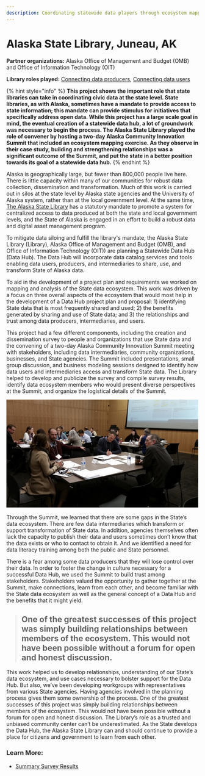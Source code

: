 ```yaml
---
description: Coordinating statewide data players through ecosystem mapping
---
```


# Alaska State Library, Juneau, AK

**Partner organizations:** Alaska Office of Management and Budget \(OMB\) and Office of Information Technology \(OIT\)

**Library roles played:** [Connecting data producers](../library-roles/connecting-data-producers.md), [Connecting data users](../library-roles/connecting-data-users.md)

{% hint style="info" %}
**This project shows the important role that state libraries can take in coordinating civic data at the state level. State libraries, as with Alaska, sometimes have a mandate to provide access to state information; this mandate can provide stimulus for initiatives that specifically address open data. While this project has a large scale goal in mind, the eventual creation of a statewide data hub, a lot of groundwork was necessary to begin the process. The Alaska State Library played the role of convener by hosting a  two-day Alaska Community Innovation Summit that included an ecosystem mapping exercise. As they observe in their case study, building and strengthening relationships was a significant outcome of the Summit, and put the state in a better position towards its goal of a statewide data hub.**
{% endhint %}

Alaska is geographically large, but fewer than 800,000 people live here. There is little capacity within many of our communities for robust data collection, dissemination and transformation.  Much of this work is carried out in silos at the state level by Alaska state agencies and the University of Alaska system, rather than at the local government level. At the same time, [The Alaska State Library](https://library.alaska.gov/) has a statutory mandate to promote a system for centralized access to data produced at both the state and local government levels, and the State of Alaska is engaged in an effort to build a robust data and digital asset management program.

To mitigate data siloing and fulfill the library's mandate, the Alaska State Library \(Library\), Alaska Office of Management and Budget \(OMB\), and Office of Information Technology \(OIT\)\) are planning a Statewide Data Hub \(Data Hub\). The Data Hub will incorporate data catalog services and tools enabling data users, producers, and intermediaries to share, use, and transform State of Alaska data.  

To aid in the development of a project plan and requirements we worked on mapping and analysis of the State data ecosystem. This work was driven by a focus on three overall aspects of the ecosystem that would most help in the development of a Data Hub project plan and proposal: 1\) identifying State data that is most frequently shared and used; 2\) the benefits generated by sharing and use of State data; and 3\) the relationships and trust among data producers, intermediaries, and users. 

This project had a few different components, including the creation and dissemination survey to people and organizations that use State data and the convening of  a two-day Alaska Community Innovation Summit meeting with stakeholders, including data intermediaries, community organizations, businesses, and State agencies. The Summit included presentations, small group discussion, and business modeling sessions designed to identify how data users and intermediaries access and transform State data. The Library helped to develop and publicize the survey and compile survey results, identify data ecosystem members who would present diverse perspectives at the Summit, and organize the logistical details of the Summit.

![Alaska Community Innovation Summit](../.gitbook/assets/summit_alaska.png)

Through the Summit, we learned that there are some gaps in the State’s data ecosystem.  There are few data intermediaries which transform or support transformation of State data.  In addition, agencies themselves often lack the capacity to publish their data and users sometimes don’t know that the data exists or who to contact to obtain it.  And we identified a need for data literacy training among both the public and State personnel. 

There is a fear among some data producers that they will lose control over their data.  In order to foster the change in culture necessary for a successful Data Hub, we used the Summit to build trust among  stakeholders. Stakeholders valued the opportunity to gather together at the Summit, make connections, learn from each other, and become familiar with the State data ecosystem as well as the general concept of a Data Hub and the benefits that it might yield.

> ## One of the greatest successes of this project was simply building relationships between members of the ecosystem.  This would not have been possible without a forum for open and honest discussion.

This work helped us to develop relationships, understanding of our State’s data ecosystem, and use cases necessary to bolster support for the Data Hub.  But also, we’ve been developing workgroups with representatives from various State agencies. Having agencies involved in the planning process gives them some ownership of the process. One of the greatest successes of this project was simply building relationships between members of the ecosystem.  This would not have been possible without a forum for open and honest discussion. The Library’s role as a trusted and unbiased community center can’t be underestimated.  As the State develops the Data Hub, the Alaska State Library can and should continue to provide a place for citizens and government to learn from each other.  

### **Learn More:**

* [Summary Survey Results](https://data.alaska.gov/rdf/data/sacis-survey-2019/2019-Alaska-Community-Innovation-Summit-State-Data-Use-Survey.xlsx.)

